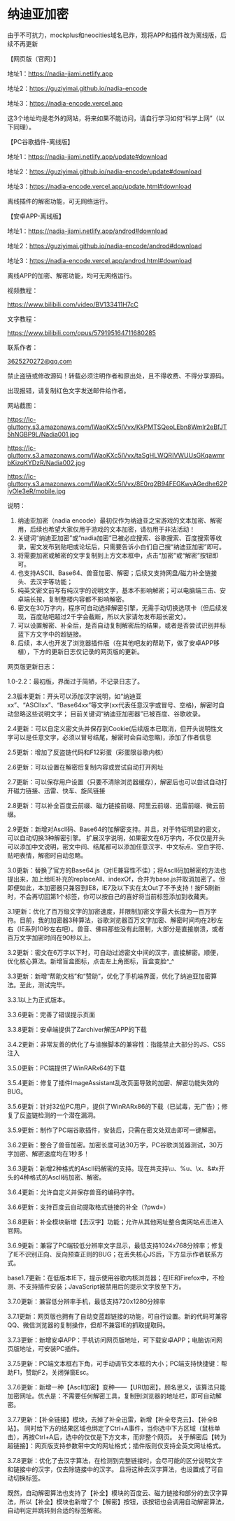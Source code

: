 # 纳迪亚加密

由于不可抗力，mockplus和neocities域名已炸，现将APP和插件改为离线版，后续不再更新

【网页版（官网）】

地址1：https://nadia-jiami.netlify.app

地址2：https://guziyimai.github.io/nadia-encode

地址3：https://nadia-encode.vercel.app

这3个地址均是老外的网站，将来如果不能访问，请自行学习如何“科学上网”（以下同理）。

【PC谷歌插件-离线版】

地址1：https://nadia-jiami.netlify.app/update#download

地址2：https://guziyimai.github.io/nadia-encode/update#download

地址3：https://nadia-encode.vercel.app/update.html#download

离线插件的解密功能，可无网络运行。

【安卓APP-离线版】

地址1：https://nadia-jiami.netlify.app/androd#download

地址2：https://guziyimai.github.io/nadia-encode/androd#download

地址3：https://nadia-encode.vercel.app/androd.html#download

离线APP的加密、解密功能，均可无网络运行。

视频教程：

https://www.bilibili.com/video/BV133411H7cC

文字教程：

https://www.bilibili.com/opus/579195164711680285

联系作者：

3625270272@qq.com

禁止盗链或修改源码！转载必须注明作者和原出处，且不得收费、不得分享源码。

出现报错，请复制红色文字发送邮件给作者。

网站截图：

https://lc-gluttony.s3.amazonaws.com/lWaoKXc5IVvx/KkPMTSQeoLEbn8Wmlr2eBfJT5hNGBP9L/Nadia001.jpg

https://lc-gluttony.s3.amazonaws.com/lWaoKXc5IVvx/taSgHLWQRIVWUUsGKqawmrbKizqKYDzR/Nadia002.jpg

https://lc-gluttony.s3.amazonaws.com/lWaoKXc5IVvx/8E0rq2B94FEGKwvAGedhe62PiyOle3eR/mobile.jpg

说明：
1. 纳迪亚加密（nadia encode）最初仅作为纳迪亚之宝游戏的文本加密、解密用，后续也希望大家仅用于游戏的文本加密，请勿用于非法活动！
2. 关键词“纳迪亚加密”或“nadia加密”已被必应搜索、谷歌搜索、百度搜索等收录，密文发布到贴吧或论坛后，只需要告诉小白们自己搜“纳迪亚加密”即可。
3. 将需要加密或解密的文字复制到上方文本框中，点击“加密”或“解密”按钮即可。
4. 也支持ASCII、Base64、兽音加密、解密；后续又支持网盘/磁力补全链接头、去汉字等功能；
5. 纯英文密文前写有纯汉字的说明文字，基本不影响解密；可以电脑端三击、安卓端长按，复制整楼内容都不影响解密。
6. 密文在30万字内，程序可自动选择解密引擎，无需手动切换选项卡（但后续发现，百度贴吧超过2千字会截断，所以大家请勿发布超长密文）。
7. 可以设置解密、补全后，是否自动复制解密后的结果，或者是否尝试识别并标蓝下方文字中的超链接。
8. 后续，本人也开发了浏览器插件版（在其他吧友的帮助下，做了安卓APP移植），下方的更新日志仅记录的网页版的更新。


网页版更新日志：

1.0-2.2：最初版，界面过于简陋，不记录日志了。

2.3版本更新：开头可以添加汉字说明，如“纳迪亚xx”、“ASCIIxx”、“Base64xx”等文字(xx代表任意汉字或冒号、空格)，解密时自动忽略这些说明文字；
目前关键词“纳迪亚加密器”已被百度、谷歌收录。

2.4更新：可以自定义密文头并保存到Cookie(后续版本已取消，但开头说明性文字可以是任意文字，必须以冒号结尾，解密时会自动忽略)，添加了作者信息

2.5更新：增加了反盗链代码和F12彩蛋（彩蛋限谷歌内核）

2.6更新：可以设置在解密后复制内容或尝试自动打开网址

2.7更新：可以保存用户设置（只要不清除浏览器缓存），解密后也可以尝试自动打开磁力链接、迅雷、快车、旋风链接

2.8更新：可以补全百度云前缀、磁力链接前缀、阿里云前缀、迅雷前缀、微云前缀。

2.9更新：新增对Ascll码、Base64的加解密支持。并且，对于特征明显的密文，可以自动切换3种解密引擎。
扩展汉字说明，如果密文在6万字内，不仅仅是开头可以添加中文说明，密文中间、结尾都可以添加任意汉字、中文标点、空白字符、贴吧表情，解密时自动忽略。

3.0更新：替换了官方的Base64.js（对IE兼容性不佳）；将Ascll码加解密的方法也提出来，加上给IE补充的replaceAll、indexOf，合并为base.js并取消加密了。但即便如此，本加密器只兼容到IE8，IE7及以下实在太Out了不予支持！按F5刷新时，不会再切回第1个标签，你可以按自己的喜好将当前标签添加到收藏夹。

3.1更新：优化了百万级文字的加密速度，并限制加密文字最大长度为一百万字符。目前，我的加密器3种算法，谷歌浏览器百万文字加密、解密时间均在2秒左右（IE系列10秒左右吧）。兽音、佛曰那些没有此限制，大部分是直接崩溃，或者百万文字加密时间在90秒以上。

3.2更新：密文在6万字以下时，可自动过滤密文中间的汉字，直接解密。顺便，优化核心算法。新增盲盒图标，点击左上角图标，盲盒变脸^_^

3.3更新：新增“帮助文档”和“赞助”，优化了手机端界面，优化了纳迪亚加密算法。至此，测试完毕。


3.3.1以上为正式版本。


3.3.6更新：完善了错误提示页面

3.3.8更新：安卓端提供了Zarchiver解压APP的下载

3.4.2更新：非常友善的优化了与油猴脚本的兼容性：指能禁止大部分的JS、CSS注入

3.5.0更新：PC端提供了WinRARx64的下载

3.5.4更新：修复了插件ImageAssistant乱改页面导致的加密、解密功能失效的BUG。

3.5.6更新：针对32位PC用户，提供了WinRARx86的下载（已试毒，无广告）；修复了反盗链检测的一个潜在漏洞。

3.5.9更新：制作了PC端谷歌插件，安装后，只需在密文处双击即可一键解密。

3.6.2更新：整合了兽音加密。加密长度可达30万字，PC谷歌浏览器测试，30万字加密、解密速度均在1秒多！

3.6.3更新：新增2种格式的AscII码解密的支持。现在共支持\u、%u、\x、&#x开头的4种格式的AscII码加密、解密。

3.6.4更新：允许自定义并保存兽音的编码字符。

3.6.6更新：支持百度云自动提取格式链接的补全（?pwd=）

3.6.8更新：补全模块新增【去汉字】功能；允许从其他网址整合类网站点击进入官网。

3.6.9更新：兼容了PC端较低分辨率文字显示，最低支持1024x768分辨率；修复了IE不识别正向、反向预查正则的BUG；在丢失核心JS后，下方显示作者联系方式。

base1.7更新：在低版本IE下，提示使用谷歌内核浏览器；在IE和Firefox中，不检测、不支持插件安装；JavaScript被禁用后的提示文字放至下方。

3.7.0更新：兼容低分辨率手机，最低支持720x1280分辨率

3.7.1更新：网页版也拥有了自动变蓝超链接的功能，可自行设置。新的代码可兼容QQ、微信浏览器的复制操作，但却不兼容IE的抓取提取码。

3.7.3更新：新增安卓APP：手机访问网页版地址，可下载安卓APP；电脑访问网页版地址，可安装PC插件。

3.7.5更新：PC端文本框右下角，可手动调节文本框的大小；PC端支持快捷键：帮助F1，赞助F2，关闭弹窗Esc。

3.7.6更新：新增一种【AscII加密】变种——【URI加密】，顾名思义，该算法只能加密网址。优点是：不需要任何解密工具，复制到浏览器的地址栏，即可自动解密。

3.7.7更新：【补全链接】模块，去掉了补全迅雷，新增【补全夸克云】、【补全B站】。
同时给下方的结果区域也绑定了Ctrl+A事件，当你选中下方区域（鼠标单击），再按Ctrl+A后，选中的仅仅是下方文本，而非整个网页。
关于解密后【转为超链接】：网页版支持参数带中文的网址格式；插件版则仅支持全英文网址格式。

3.7.8更新：优化了去汉字算法，在检测到完整链接时，会尽可能的区分说明文字和链接中的汉字，仅去除链接中的汉字。
且将这种去汉字算法，也设置成了可自动切换标签。

既然，自动解密算法也支持了【补全】模块的百度云、磁力链接和部分的去汉字算法，所以【补全】模块也新增了个【解密】按钮，该按钮也会调用自动解密算法，自动判定并跳转到合适的标签解密。


